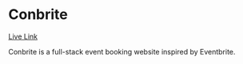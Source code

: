 # Conbrite

[Live Link](https://conbrite.herokuapp.com/#/)

Conbrite is a full-stack event booking website inspired by Eventbrite. 

